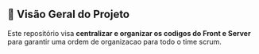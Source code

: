 ## 🌟 Visão Geral do Projeto
 
Este repositório visa **centralizar e organizar os codigos do Front e Server** para garantir uma ordem de organizacao para todo o time scrum.
 
